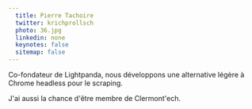 ```yaml
---
  title: Pierre Tachoire 
  twitter: krichprollsch
  photo: 36.jpg
  linkedin: none
  keynotes: false
  sitemap: false
---
```

Co-fondateur de Lightpanda, nous développons une alternative légère à Chrome headless pour le scraping.

J'ai aussi la chance d'être membre de Clermont'ech.